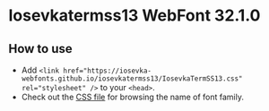 # Iosevkatermss13 WebFont 32.1.0

## How to use

- Add `<link href="https://iosevka-webfonts.github.io/iosevkatermss13/IosevkaTermSS13.css" rel="stylesheet" />` to your `<head>`.
- Check out the [CSS file](./IosevkaTermSS13.css) for browsing the name of font family.
